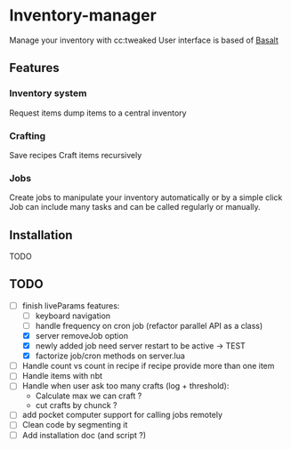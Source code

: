 # Inventory-manager

Manage your inventory with cc:tweaked
User interface is based of [Basalt](https://basalt.madefor.cc/#/)


## Features

### Inventory system

Request items
dump items to a central inventory


### Crafting

Save recipes
Craft items recursively


### Jobs

Create jobs to manipulate your inventory automatically or by a simple click
Job can include many tasks and can be called regularly or manually.


## Installation

TODO


## TODO

- [ ] finish liveParams features:
    - [ ] keyboard navigation
    - [ ] handle frequency on cron job (refactor parallel API as a class)
    - [x] server removeJob option
    - [x] newly added job need server restart to be active -> TEST
    - [x] factorize job/cron methods on server.lua
- [ ] Handle count vs count in recipe if recipe provide more than one item
- [ ] Handle items with nbt
- [ ] Handle when user ask too many crafts (log + threshold):
    - Calculate max we can craft ?
    - cut crafts by chunck ?
- [ ] add pocket computer support for calling jobs remotely
- [ ] Clean code by segmenting it
- [ ] Add installation doc (and script ?)
